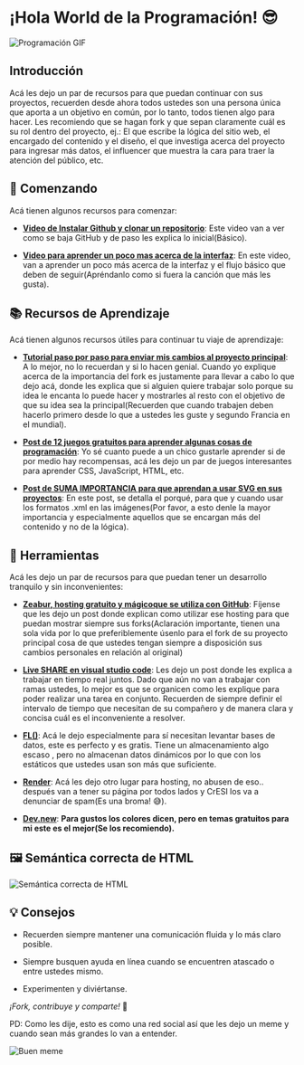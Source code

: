 # ¡Hola World de la Programación! 😎

![Programación GIF](https://media3.giphy.com/media/v1.Y2lkPTc5MGI3NjExanM3dGF1Zmxmc3p5cWx5YzkxdjR0MnJhdjk2eXh5ZGp4anpyeXlsNyZlcD12MV9pbnRlcm5hbF9naWZfYnlfaWQmY3Q9Zw/YnkMcHgNIMW4Yfmjxr/giphy.gif)

## Introducción
Acá les dejo un par de recursos para que puedan continuar con sus proyectos, recuerden desde ahora todos ustedes son una persona única que aporta a un objetivo en común, por lo tanto, todos tienen algo para hacer. Les recomiendo que se hagan fork y que sepan claramente cuál es su rol dentro del proyecto, ej.: El que escribe la lógica del sitio web, el encargado del contenido y el diseño, el que investiga acerca del proyecto para ingresar más datos, el influencer que muestra la cara para traer la atención del público, etc.

## 🚀 Comenzando
Acá tienen algunos recursos para comenzar:

- **[Video de Instalar Github y clonar un repositorio](https://youtu.be/Jf1EP2xWf0E?feature=shared)**: Este video van a ver como se baja GitHub y de paso les explica lo inicial(Básico).

- **[Video para aprender un poco mas acerca de la interfaz](https://youtu.be/UISDyE9KMlI?feature=shared)**: En este video, van a aprender un poco más acerca de la interfaz y el flujo básico que deben de seguir(Apréndanlo como si fuera la canción que más les gusta).
  
## 📚 Recursos de Aprendizaje
Acá tienen algunos recursos útiles para continuar tu viaje de aprendizaje:

- **[Tutorial paso por paso para enviar mis cambios al proyecto principal](https://www.freecodecamp.org/espanol/news/como-hacer-tu-primer-pull-request-en-github/)**: A lo mejor, no lo recuerdan y si lo hacen genial. Cuando yo explique acerca de la importancia del fork es justamente para llevar a cabo lo que dejo acá, donde les explica que si alguien quiere trabajar solo porque su idea le encanta lo puede hacer y mostrarles al resto con el objetivo de que su idea sea la principal(Recuerden que cuando trabajen deben hacerlo primero desde lo que a ustedes les guste y segundo Francia en el mundial).

- **[Post de 12 juegos gratuitos para aprender algunas cosas de programación](https://www.freecodecamp.org/espanol/news/12-juegos-gratuitos-de-programacion-para-aprender-siendo-principiante/)**: Yo sé cuanto puede a un chico gustarle aprender si de por medio hay recompensas, acá les dejo un par de juegos interesantes para aprender CSS, JavaScript, HTML, etc.

- **[Post de SUMA IMPORTANCIA para que aprendan a usar SVG en sus proyectos](https://www.freecodecamp.org/espanol/news/como-utilizar-imagenes-svg-en-css-y-html-un-tutorial-para-principiantes/)**: En este post, se detalla el porqué, para que y cuando usar los formatos .xml en las imágenes(Por favor, a esto denle la mayor importancia y especialmente aquellos que se encargan más del contenido y no de la lógica).

## 🤖 Herramientas
Acá les dejo un par de recursos para que puedan tener un desarrollo tranquilo y sin inconvenientes:

- **[Zeabur, hosting gratuito y mágicoque se utiliza con GitHub](https://www.linkedin.com/posts/midudev_este-nuevo-hosting-es-magia-despliega-cualquier-activity-7107310548492369920-kwL-?utm_source=share&utm_medium=member_desktop)**: Fíjense que les dejo un post donde explican como utilizar ese hosting para que puedan mostrar siempre sus forks(Aclaración importante, tienen una sola vida por lo que preferiblemente úsenlo para el fork de su proyecto principal cosa de que ustedes tengan siempre a disposición sus cambios personales en relación al original)

- **[Live SHARE en visual studio code](https://softwareevolutivo.com.ec/live-share-colaboracion-del-equipo-en-tiempo-real/)**: Les dejo un post donde les explica a trabajar en tiempo real juntos. Dado que aún no van a trabajar con ramas ustedes, lo mejor es que se organicen como les explique para poder realizar una tarea en conjunto. Recuerden de siempre definir el intervalo de tiempo que necesitan de su compañero y de manera clara y concisa cuál es el inconveniente a resolver.

- **[FL()](https://www.fl0.com/)**: Acá le dejo especialmente para sí necesitan levantar bases de datos, este es perfecto y es gratis. Tiene un almacenamiento algo escaso , pero no almacenan datos dinámicos por lo que con los estáticos que ustedes usan son más que suficiente.
  
- **[Render](https://render.com/)**: Acá les dejo otro lugar para hosting, no abusen de eso.. después van a tener su página por todos lados y CrESI los va a denunciar de spam(Es una broma! 😅).
  
- **[Dev.new](https://railway.app/new)**: **Para gustos los colores dicen, pero en temas gratuitos para mi este es el mejor(Se los recomiendo).**

## 🖼 Semántica correcta de HTML
![Semántica correcta de HTML](https://pbs.twimg.com/media/F5KTN9ObUAAN59C?format=jpg&name=large)

## 💡 Consejos
- Recuerden siempre mantener una comunicación fluida y lo más claro posible.

- Siempre busquen ayuda en línea cuando se encuentren atascado o entre ustedes mismo.

- Experimenten y diviértanse.

*¡Fork, contribuye y comparte!* 🌟

PD: Como les dije, esto es como una red social así que les dejo un meme y cuando sean más grandes  lo van a entender.

![Buen meme](https://pbs.twimg.com/media/FLcvDV6VgAAwDD8?format=jpg&name=large)
